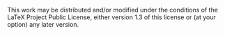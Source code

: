 This work may be distributed and/or modified under the conditions of
the LaTeX Project Public License, either version 1.3 of this license
or (at your option) any later version.
